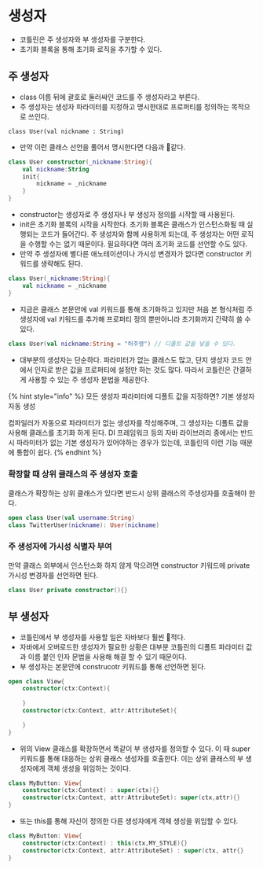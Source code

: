 # 생성자

* 코틀린은 주 생성자와 부 생성자를 구분한다.&#x20;
* 초기화 블록을 통해 초기화 로직을 추가할 수 있다.



## 주 생성자

* class 이름 뒤에 괄호로 둘러싸인 코드를 주 생성자라고 부른다.&#x20;
* 주 생성자는 생성자 파라미터를 지정하고 명시한대로 프로퍼티를 정의하는 목적으로 쓰인다.&#x20;

`class User(val nickname : String)`

* 만약 이런 클래스 선언을 풀어서 명시한다면 다음과 같다.

```kotlin
class User constructor(_nickname:String){
    val nickname:String
    init{
        nickname = _nickname
    }
}
```

* constructor는 생성자로 주 생성자나 부 생성자 정의를 시작할 때 사용된다.&#x20;
* init은 초기화 블록의 시작을 시작한다. 초기화 블록은 클래스가 인스턴스화될 때 실행되는 코드가 들어간다. 주 생성자와 함께 사용하게 되는데, 주 생성자는 어떤 로직을 수행할 수는 없기 때문이다. 필요하다면 여러 초기화 코드를 선언할 수도 있다.
* 만약 주 생성자에 별다른 애노테이션이나 가시성 변경자가 없다면 constructor 키워드를 생략해도 된다.&#x20;

```kotlin
class User(_nickname:String){
    val nickname = _nickname
}
```

* 지금은 클래스 본문안에 val 키워드를 통해 초기화하고 있지만 처음 본 형식처럼 주 생성자에 val 키워드를 추가해 프로퍼티 정의 뿐만아니라 초기화까지 간략히 쓸 수 있다.&#x20;

```kotlin
class User(val nickname:String = "허주영") // 디폴트 값을 넣을 수 있다.
```

* 대부분의 생성자는 단순하다. 파라미터가 없는 클래스도 많고, 단지 생성자 코드 안에서 인자로 받은 값을 프로퍼티에 설정만 하는 것도 많다. 따라서 코틀린은 간결하게 사용할 수 있는 주 생성자 문법을 제공한다.

{% hint style="info" %}
모든 생성자 파라미터에 디폴트 값을 지정하면? 기본 생성자 자동 생성&#x20;

컴파일러가 자동으로 파라미터가 없는 생성자를 작성해주며, 그 생성자는 디폴트 값을 사용해 클래스를 초기화 하게 된다. DI 프레임워크 등의 자바 라이브러리 중에서는 반드시 파라미터가 없는 기본 생성자가 있어야하는 경우가 있는데, 코틀린의 이런 기능 때문에 통합이 쉽다.
{% endhint %}

### 확장할 때 상위 클래스의 주 생성자 호출&#x20;

클래스가 확장하는 상위 클래스가 있다면 반드시 상위 클래스의 주생성자를 호출해야 한다.

```kotlin
open class User(val username:String)
class TwitterUser(nickname): User(nickname)
```



### 주 생성자에 가시성 식별자 부여&#x20;

만약 클래스 외부에서 인스턴스화 하지 않게 막으려면 constructor 키워드에 private 가시성 변경자를 선언하면 된다.

```kotlin
class User private constructor(){}
```



## 부 생성자

* 코틀린에서 부 생성자를 사용할 일은 자바보다 훨씬 적다.&#x20;
* 자바에서 오버로드한 생성자가 필요한 상황은 대부분 코틀린의 디폴트 파라미터 값과 이름 붙인 인자 문법을 사용해 해결 할 수 있기 때문이다.&#x20;
* 부 생성자는 본문안에 construcotr 키워드를 통해 선언하면 된다.

```kotlin
open class View{
    constructor(ctx:Context){
        
    }
    constructor(ctx:Context, attr:AttributeSet){
        
    }
}
```

* 위의 View 클래스를 확장하면서 똑같이 부 생성자를 정의할 수 있다. 이 때 super 키워드를 통해 대응하는 상위 클래스 생성자를 호출한다. 이는 상위 클래스의 부 생성자에게 객체 생성을 위임하는 것이다.

```kotlin
class MyButton: View{
    constructor(ctx:Context) : super(ctx){}
    constructor(ctx:Context, attr:AttributeSet): super(ctx,attr){}
}
```

* 또는 this를 통해 자신이 정의한 다른 생성자에게 객체 생성을 위임할 수 있다.

```kotlin
class MyButton: View{
    constructor(ctx:Context) : this(ctx,MY_STYLE){}
    constructor(ctx:Context, attr:AttributeSet) : super(ctx, attr{}
}
```



